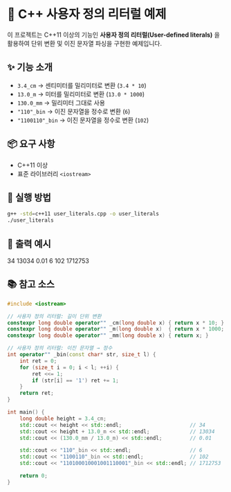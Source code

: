 # 🧮 C++ 사용자 정의 리터럴 예제

이 프로젝트는 C++11 이상의 기능인 **사용자 정의 리터럴(User-defined literals)** 을 활용하여 단위 변환 및 이진 문자열 파싱을 구현한 예제입니다.

## ✨ 기능 소개

- `3.4_cm` → 센티미터를 밀리미터로 변환 (`3.4 * 10`)
- `13.0_m` → 미터를 밀리미터로 변환 (`13.0 * 1000`)
- `130.0_mm` → 밀리미터 그대로 사용
- `"110"_bin` → 이진 문자열을 정수로 변환 (`6`)
- `"1100110"_bin` → 이진 문자열을 정수로 변환 (`102`)

## 📦 요구 사항

- C++11 이상
- 표준 라이브러리 `<iostream>`

## 🚀 실행 방법

```bash
g++ -std=c++11 user_literals.cpp -o user_literals
./user_literals
```

## 📌 출력 예시
34
13034
0.01
6
102
1712753


## 📚 참고 소스

```cpp
#include <iostream>

// 사용자 정의 리터럴: 길이 단위 변환
constexpr long double operator"" _cm(long double x) { return x * 10; }     // cm → mm
constexpr long double operator"" _m(long double x)  { return x * 1000; }   // m → mm
constexpr long double operator"" _mm(long double x) { return x; }          // mm 그대로

// 사용자 정의 리터럴: 이진 문자열 → 정수
int operator"" _bin(const char* str, size_t l) {
    int ret = 0;
    for (size_t i = 0; i < l; ++i) {
        ret <<= 1;
        if (str[i] == '1') ret += 1;
    }
    return ret;
}

int main() {
    long double height = 3.4_cm;
    std::cout << height << std::endl;                      // 34
    std::cout << height + 13.0_m << std::endl;             // 13034
    std::cout << (130.0_mm / 13.0_m) << std::endl;         // 0.01

    std::cout << "110"_bin << std::endl;                   // 6
    std::cout << "1100110"_bin << std::endl;               // 102
    std::cout << "110100010001001110001"_bin << std::endl; // 1712753

    return 0;
}
```


